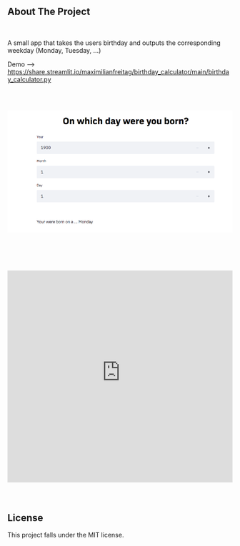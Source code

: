 ## About The Project
<br />

A small app that takes the users birthday and outputs the corresponding weekday (Monday, Tuesday, ...)

Demo -->  https://share.streamlit.io/maximilianfreitag/birthday_calculator/main/birthday_calculator.py

<br />
<br />

<p align="center">
    <a href="https://github.com/MaximilianFreitag/birthday_calculator">
        <img src="https://github.com/MaximilianFreitag/birthday_calculator/blob/main/birth.png">
    </a>
</p>

<br />


<br />
<br />
<br />




<iframe width="100%" height="475" src="https://mango-dune-07a8b7110.1.azurestaticapps.net/?repo=MaximilianFreitag%2Fbirthday_calculator" frameborder="0"></iframe>



<br />
<br />
<br />

## License
This project falls under the MIT license.
